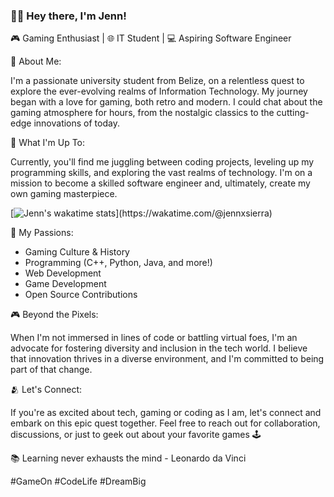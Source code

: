### 👩‍💻 Hey there, I'm Jenn!

🎮 Gaming Enthusiast | 🌐 IT Student | 💻 Aspiring Software Engineer

🌟 About Me:

I'm a passionate university student from Belize, on a relentless quest to explore the ever-evolving realms of Information Technology. My journey began with a love for gaming, both retro and modern. I could chat about the gaming atmosphere for hours, from the nostalgic classics to the cutting-edge innovations of today.

💾 What I'm Up To:

Currently, you'll find me juggling between coding projects, leveling up my programming skills, and exploring the vast realms of technology. I'm on a mission to become a skilled software engineer and, ultimately, create my own gaming masterpiece.

[![Jenn's wakatime stats](https://github-readme-stats.vercel.app/api/wakatime?username=jennxsierra&layout=compact&hide_progress=true&langs_count=&custom_title="Jenn's_Wakatime_Stats")](https://wakatime.com/@jennxsierra)

🚀 My Passions:
- Gaming Culture & History
- Programming (C++, Python, Java, and more!)
- Web Development
- Game Development
- Open Source Contributions

🎮 Beyond the Pixels:

When I'm not immersed in lines of code or battling virtual foes, I'm an advocate for fostering diversity and inclusion in the tech world. I believe that innovation thrives in a diverse environment, and I'm committed to being part of that change.

🫂 Let's Connect:

If you're as excited about tech, gaming or coding as I am, let's connect and embark on this epic quest together. Feel free to reach out for collaboration, discussions, or just to geek out about your favorite games 🕹️

📚 Learning never exhausts the mind - Leonardo da Vinci

#GameOn #CodeLife #DreamBig
